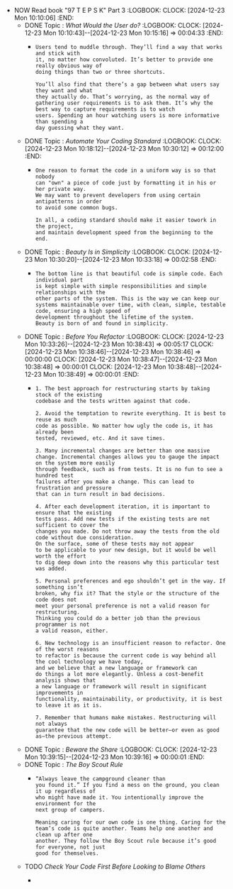- NOW Read book "97 T E P S K" Part 3
  :LOGBOOK:
  CLOCK: [2024-12-23 Mon 10:10:06]
  :END:
	- DONE Topic : *What Would the User do?*
	  :LOGBOOK:
	  CLOCK: [2024-12-23 Mon 10:10:43]--[2024-12-23 Mon 10:15:16] =>  00:04:33
	  :END:
		- ```
		  Users tend to muddle through. They’ll find a way that works and stick with
		  it, no matter how convoluted. It’s better to provide one really obvious way of
		  doing things than two or three shortcuts.
		  
		  You’ll also find that there’s a gap between what users say they want and what
		  they actually do. That’s worrying, as the normal way of gathering user requirements is to ask them. It’s why the best way to capture requirements is to watch
		  users. Spending an hour watching users is more informative than spending a
		  day guessing what they want.
		  ```
	- DONE Topic : *Automate Your Coding Standard*
	  :LOGBOOK:
	  CLOCK: [2024-12-23 Mon 10:18:12]--[2024-12-23 Mon 10:30:12] =>  00:12:00
	  :END:
		- ```
		  One reason to format the code in a uniform way is so that nobody 
		  can "own" a piece of code just by formatting it in his or her private way.
		  We may want to prevent developers from using certain antipatterns in order 
		  to avoid some common bugs. 
		  
		  In all, a coding standard should make it easier towork in the project, 
		  and maintain development speed from the beginning to the end.
		  ```
	- DONE Topic : *Beauty Is in Simplicity*
	  :LOGBOOK:
	  CLOCK: [2024-12-23 Mon 10:30:20]--[2024-12-23 Mon 10:33:18] =>  00:02:58
	  :END:
		- ```apl
		  The bottom line is that beautiful code is simple code. Each individual part
		  is kept simple with simple responsibilities and simple relationships with the
		  other parts of the system. This is the way we can keep our systems maintainable over time, with clean, simple, testable code, ensuring a high speed of
		  development throughout the lifetime of the system.
		  Beauty is born of and found in simplicity.
		  ```
	- DONE Topic : *Before You Refactor*
	  :LOGBOOK:
	  CLOCK: [2024-12-23 Mon 10:33:26]--[2024-12-23 Mon 10:38:43] =>  00:05:17
	  CLOCK: [2024-12-23 Mon 10:38:46]--[2024-12-23 Mon 10:38:46] =>  00:00:00
	  CLOCK: [2024-12-23 Mon 10:38:47]--[2024-12-23 Mon 10:38:48] =>  00:00:01
	  CLOCK: [2024-12-23 Mon 10:38:48]--[2024-12-23 Mon 10:38:49] =>  00:00:01
	  :END:
		- ```apl
		  1. The best approach for restructuring starts by taking stock of the existing
		  codebase and the tests written against that code.
		  
		  2. Avoid the temptation to rewrite everything. It is best to reuse as much
		  code as possible. No matter how ugly the code is, it has already been
		  tested, reviewed, etc. And it save times.
		  
		  3. Many incremental changes are better than one massive change. Incremental changes allows you to gauge the impact on the system more easily
		  through feedback, such as from tests. It is no fun to see a hundred test
		  failures after you make a change. This can lead to frustration and pressure
		  that can in turn result in bad decisions.
		  
		  4. After each development iteration, it is important to ensure that the existing
		  tests pass. Add new tests if the existing tests are not sufficient to cover the
		  changes you made. Do not throw away the tests from the old code without due consideration. 
		  On the surface, some of these tests may not appear
		  to be applicable to your new design, but it would be well worth the effort
		  to dig deep down into the reasons why this particular test was added.
		  
		  5. Personal preferences and ego shouldn’t get in the way. If something isn’t
		  broken, why fix it? That the style or the structure of the code does not
		  meet your personal preference is not a valid reason for restructuring.
		  Thinking you could do a better job than the previous programmer is not
		  a valid reason, either. 
		  
		  6. New technology is an insufficient reason to refactor. One of the worst reasons
		  to refactor is because the current code is way behind all the cool technology we have today, 
		  and we believe that a new language or framework can
		  do things a lot more elegantly. Unless a cost-benefit analysis shows that
		  a new language or framework will result in significant improvements in
		  functionality, maintainability, or productivity, it is best to leave it as it is. 
		  
		  7. Remember that humans make mistakes. Restructuring will not always
		  guarantee that the new code will be better—or even as good as—the previous attempt.
		  ```
	- DONE Topic : *Beware the Share*
	  :LOGBOOK:
	  CLOCK: [2024-12-23 Mon 10:39:15]--[2024-12-23 Mon 10:39:16] =>  00:00:01
	  :END:
	- DONE Topic : *The Boy Scout Rule*
		- ```apl
		  “Always leave the campground cleaner than
		  you found it.” If you find a mess on the ground, you clean it up regardless of
		  who might have made it. You intentionally improve the environment for the
		  next group of campers.
		  
		  Meaning caring for our own code is one thing. Caring for the
		  team’s code is quite another. Teams help one another and clean up after one
		  another. They follow the Boy Scout rule because it’s good for everyone, not just
		  good for themselves.
		  ```
	- TODO *Check Your Code First Before Looking to Blame Others*
		- ```apl
		  ```